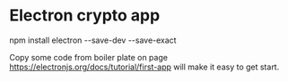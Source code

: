 # Electron crypto app

npm install electron --save-dev --save-exact

Copy some code from boiler plate on page https://electronjs.org/docs/tutorial/first-app will make it easy to get start.
